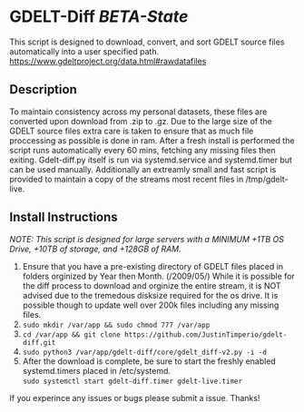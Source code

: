 # GDELT-Diff _BETA-State_
This script is designed to download, convert, and sort GDELT source files automatically into a user specified path. https://www.gdeltproject.org/data.html#rawdatafiles

## Description
To maintain consistency across my personal datasets, these files are converted upon download from .zip to .gz. 
Due to the large size of the GDELT source files extra care is taken to ensure that as much file proccessing as possible is done in ram.
After a fresh install is performed the script runs automatically every 60 mins, fetching any missing files then exiting. Gdelt-diff.py itself is run via systemd.service and systemd.timer but can be used manually.
Additionally an extreamly small and fast script is provided to maintain a copy of the streams most recent files in /tmp/gdelt-live.

## Install Instructions
_NOTE: This script is designed for large servers with a MINIMUM +1TB OS Drive, +10TB of storage, and +128GB of RAM._

1. Ensure that you have a pre-existing directory of GDELT files placed in folders orginized by Year then Month. (/2009/05/) While it is possible for the diff process to download and orginize the entire stream, it is NOT advised due to the tremedous disksize required for the os drive. It is possible though to update well over 200k files including any missing files.
2. `sudo mkdir /var/app && sudo chmod 777 /var/app`
3. `cd /var/app && git clone https://github.com/JustinTimperio/gdelt-diff.git`
4. `sudo python3 /var/app/gdelt-diff/core/gdelt_diff-v2.py -i -d`
5. After the download is complete, be sure to start the freshly enabled systemd.timers placed in /etc/systemd.  
`sudo systemctl start gdelt-diff.timer gdelt-live.timer`

If you experince any issues or bugs please submit a issue. Thanks!

